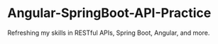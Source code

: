 # Angular-SpringBoot-API-Practice
Refreshing my skills in RESTful APIs, Spring Boot, Angular, and more.
